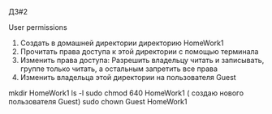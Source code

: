 ДЗ#2

User permissions

1) Создать в домашней директории директорию HomeWork1
2) Прочитать права доступа к этой директории с помощью терминала
3) Изменить права доступа: Разрешить владельцу читать и записывать, группе только читать, а остальным запретить все права
4) Изменить владельца этой директории на пользователя Guest 


mkdir HomeWork1
ls -l 
sudo chmod 640 HomeWork1
( создаю нового пользователя Guest)
sudo chown Guest HomeWork1
